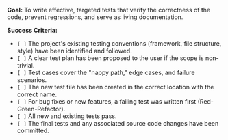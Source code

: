 **Goal:** To write effective, targeted tests that verify the correctness of the code, prevent regressions, and serve as living documentation.

**Success Criteria:**

- `[ ]` The project's existing testing conventions (framework, file structure, style) have been identified and followed.
- `[ ]` A clear test plan has been proposed to the user if the scope is non-trivial.
- `[ ]` Test cases cover the "happy path," edge cases, and failure scenarios.
- `[ ]` The new test file has been created in the correct location with the correct name.
- `[ ]` For bug fixes or new features, a failing test was written first (Red-Green-Refactor).
- `[ ]` All new and existing tests pass.
- `[ ]` The final tests and any associated source code changes have been committed.
